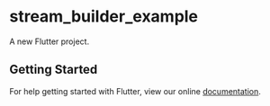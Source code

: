 # stream_builder_example

A new Flutter project.

## Getting Started

For help getting started with Flutter, view our online
[documentation](http://flutter.io/).
